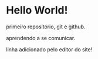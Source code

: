 # Hello World!
 primeiro repositório, git e github.

 aprendendo a se comunicar.
 
linha adicionado pelo editor do site!
